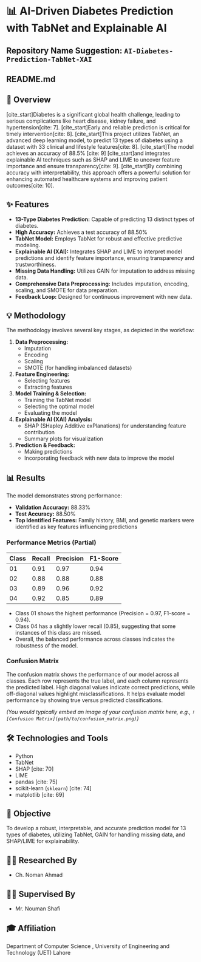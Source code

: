 # 📊 AI-Driven Diabetes Prediction with TabNet and Explainable AI

## Repository Name Suggestion: `AI-Diabetes-Prediction-TabNet-XAI`

## README.md

## 🚀 Overview

[cite_start]Diabetes is a significant global health challenge, leading to serious complications like heart disease, kidney failure, and hypertension[cite: 7]. [cite_start]Early and reliable prediction is critical for timely intervention[cite: 8]. [cite_start]This project utilizes TabNet, an advanced deep learning model, to predict 13 types of diabetes using a dataset with 33 clinical and lifestyle features[cite: 8]. [cite_start]The model achieves an accuracy of 88.5% [cite: 9] [cite_start]and integrates explainable AI techniques such as SHAP and LIME to uncover feature importance and ensure transparency[cite: 9]. [cite_start]By combining accuracy with interpretability, this approach offers a powerful solution for enhancing automated healthcare systems and improving patient outcomes[cite: 10].

## ✨ Features

* **13-Type Diabetes Prediction:** Capable of predicting 13 distinct types of diabetes.
* **High Accuracy:** Achieves a test accuracy of 88.50%
* **TabNet Model:** Employs TabNet for robust and effective predictive modeling.
* **Explainable AI (XAI):** Integrates SHAP and LIME to interpret model predictions and identify feature importance, ensuring transparency and trustworthiness.
* **Missing Data Handling:** Utilizes GAIN for imputation to address missing data.
* **Comprehensive Data Preprocessing:** Includes imputation, encoding, scaling, and SMOTE for data preparation.
* **Feedback Loop:** Designed for continuous improvement with new data.

## 💡 Methodology

The methodology involves several key stages, as depicted in the workflow:

1.  **Data Preprocessing:**
    * Imputation 
    * Encoding 
    * Scaling 
    * SMOTE (for handling imbalanced datasets)
2.  **Feature Engineering:**
    * Selecting features 
    * Extracting features 
3.  **Model Training & Selection:**
    * Training the TabNet model
    * Selecting the optimal model 
    * Evaluating the model
4.  **Explainable AI (XAI) Analysis:**
    * SHAP (SHapley Additive exPlanations) for understanding feature contribution
    * Summary plots for visualization 
5.  **Prediction & Feedback:**
    * Making predictions 
    * Incorporating feedback with new data to improve the model 

## 📊 Results

The model demonstrates strong performance:

* **Validation Accuracy:** 88.33% 
* **Test Accuracy:** 88.50% 
* **Top Identified Features:** Family history, BMI, and genetic markers were identified as key features influencing predictions

### Performance Metrics (Partial)

| Class | Recall | Precision | F1-Score |
| :---- | :----- | :-------- | :------- |
| 01    | 0.91   | 0.97      | 0.94     |
| 02    | 0.88   | 0.88      | 0.88     |
| 03    | 0.89   | 0.96      | 0.92     |
| 04    | 0.92   | 0.85      | 0.89     |

* Class 01 shows the highest performance (Precision = 0.97, F1-score = 0.94).
* Class 04 has a slightly lower recall (0.85), suggesting that some instances of this class are missed.
* Overall, the balanced performance across classes indicates the robustness of the model.

### Confusion Matrix

The confusion matrix shows the performance of our model across all classes. Each row represents the true label, and each column represents the predicted label. High diagonal values indicate correct predictions, while off-diagonal values highlight misclassifications. It helps evaluate model performance by showing true versus predicted classifications.

*(You would typically embed an image of your confusion matrix here, e.g., `![Confusion Matrix](path/to/confusion_matrix.png)`)*

## 🛠️ Technologies and Tools

* Python
* TabNet
* SHAP [cite: 70]
* LIME
* pandas [cite: 75]
* scikit-learn (`sklearn`) [cite: 74]
* matplotlib [cite: 69]

## 🎯 Objective

To develop a robust, interpretable, and accurate prediction model for 13 types of diabetes, utilizing TabNet, GAIN for handling missing data, and SHAP/LIME for explainability.

## 🧑‍💻 Researched By

* Ch. Noman Ahmad

## 👨‍🏫 Supervised By

* Mr. Nouman Shafi 

## 🎓 Affiliation

Department of Computer Science , University of Engineering and Technology (UET) Lahore